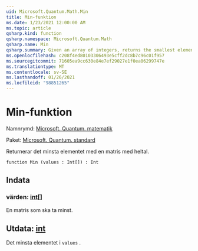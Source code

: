 ```yaml
---
uid: Microsoft.Quantum.Math.Min
title: Min-funktion
ms.date: 1/23/2021 12:00:00 AM
ms.topic: article
qsharp.kind: function
qsharp.namespace: Microsoft.Quantum.Math
qsharp.name: Min
qsharp.summary: Given an array of integers, returns the smallest element.
ms.openlocfilehash: c208f4ed80103306493e5cff2dc8b7c96c01f957
ms.sourcegitcommit: 71605ea9cc630e84e7ef29027e1f0ea06299747e
ms.translationtype: MT
ms.contentlocale: sv-SE
ms.lasthandoff: 01/26/2021
ms.locfileid: "98851265"
---
```

# <a name="min-function"></a>Min-funktion

Namnrymd: [Microsoft. Quantum. matematik](xref:Microsoft.Quantum.Math)

Paket: [Microsoft. Quantum. standard](https://nuget.org/packages/Microsoft.Quantum.Standard)


Returnerar det minsta elementet med en matris med heltal.

```qsharp
function Min (values : Int[]) : Int
```


## <a name="input"></a>Indata

### <a name="values--int"></a>värden: [int](xref:microsoft.quantum.lang-ref.int)[]

En matris som ska ta minst.



## <a name="output--int"></a>Utdata: [int](xref:microsoft.quantum.lang-ref.int)

Det minsta elementet i `values` .